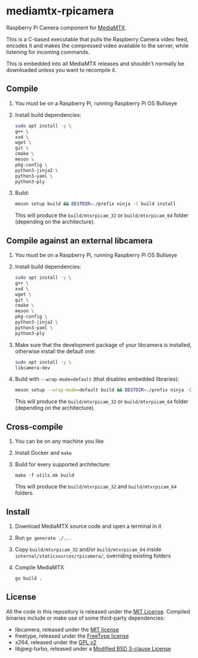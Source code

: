 # mediamtx-rpicamera

Raspberry Pi Camera component for [MediaMTX](https://github.com/bluenviron/mediamtx).

This is a C-based executable that pulls the Raspberry Camera video feed, encodes it and makes the compressed video available to the server, while listening for incoming commands.

This is embedded into all MediaMTX releases and shouldn't normally be downloaded unless you want to recompile it.

## Compile

1. You must be on a Raspberry Pi, running Raspberry Pi OS Bullseye

2. Install build dependencies:

   ```sh
   sudo apt install -y \
   g++ \
   xxd \
   wget \
   git \
   cmake \
   meson \
   pkg-config \
   python3-jinja2 \
   python3-yaml \
   python3-ply
   ```

3. Build:

   ```sh
   meson setup build && DESTDIR=./prefix ninja -C build install
   ```

   This will produce the `build/mtxrpicam_32` or `build/mtxrpicam_64` folder (depending on the architecture).

## Compile against an external libcamera

1. You must be on a Raspberry Pi, running Raspberry Pi OS Bullseye

2. Install build dependencies:

   ```sh
   sudo apt install -y \
   g++ \
   xxd \
   wget \
   git \
   cmake \
   meson \
   pkg-config \
   python3-jinja2 \
   python3-yaml \
   python3-ply
   ```

3. Make sure that the development package of your libcamera is installed, otherwise install the default one:

   ```sh
   sudo apt install -y \
   libcamera-dev
   ```

3. Build with `--wrap-mode=default` (that disables embedded libraries):

   ```sh
   meson setup --wrap-mode=default build && DESTDIR=./prefix ninja -C build install
   ```

   This will produce the `build/mtxrpicam_32` or `build/mtxrpicam_64` folder (depending on the architecture).

## Cross-compile

1. You can be on any machine you like

2. Install Docker and `make`

3. Build for every supported architecture:

   ```
   make -f utils.mk build
   ```

   This will produce the `build/mtxrpicam_32` and `build/mtxrpicam_64` folders.

## Install

1. Download MediaMTX source code and open a terminal in it

2. Run `go generate ./...`

3. Copy `build/mtxrpicam_32` and/or `build/mtxrpicam_64` inside `internal/staticsources/rpicamera/`, overriding existing folders

4. Compile MediaMTX

   ```sh
   go build .
   ```

## License

All the code in this repository is released under the [MIT License](LICENSE). Compiled binaries include or make use of some third-party dependencies:

* libcamera, released under the [MIT license](https://git.libcamera.org/libcamera/libcamera.git/tree/LICENSES)
* freetype, released under the [FreeType license](https://github.com/freetype/freetype/blob/master/LICENSE.TXT)
* x264, released under the [GPL v2](https://gitlab.freedesktop.org/gstreamer/meson-ports/x264/-/blob/meson/COPYING)
* libjpeg-turbo, released under a [Modified BSD 3-clause License](https://github.com/libjpeg-turbo/libjpeg-turbo?tab=License-1-ov-file#the-modified-3-clause-bsd-license)
